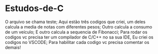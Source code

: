 # Estudos-de-C
O arquivo se chama teste;
Aqui estão três codigos que criei, um deles calcula a media de notas com diferentes pesos;
Outro calcula a consumo de um veículo;
E outro calcula a sequencia de Fibonacci;
Para rodar os codigos vc precisa ter um compilador de C/C++ no sa sua IDE, Eu criei os codigos no VSCODE;
Para habilitar cada codigo vc precisa comentar os demais!
